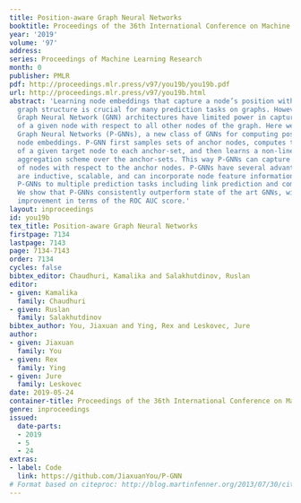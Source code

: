 ```yaml
---
title: Position-aware Graph Neural Networks
booktitle: Proceedings of the 36th International Conference on Machine Learning
year: '2019'
volume: '97'
address: 
series: Proceedings of Machine Learning Research
month: 0
publisher: PMLR
pdf: http://proceedings.mlr.press/v97/you19b/you19b.pdf
url: http://proceedings.mlr.press/v97/you19b.html
abstract: 'Learning node embeddings that capture a node’s position within the broader
  graph structure is crucial for many prediction tasks on graphs. However, existing
  Graph Neural Network (GNN) architectures have limited power in capturing the position/location
  of a given node with respect to all other nodes of the graph. Here we propose Position-aware
  Graph Neural Networks (P-GNNs), a new class of GNNs for computing position-aware
  node embeddings. P-GNN first samples sets of anchor nodes, computes the distance
  of a given target node to each anchor-set, and then learns a non-linear distance-weighted
  aggregation scheme over the anchor-sets. This way P-GNNs can capture positions/locations
  of nodes with respect to the anchor nodes. P-GNNs have several advantages: they
  are inductive, scalable, and can incorporate node feature information. We apply
  P-GNNs to multiple prediction tasks including link prediction and community detection.
  We show that P-GNNs consistently outperform state of the art GNNs, with up to 66%
  improvement in terms of the ROC AUC score.'
layout: inproceedings
id: you19b
tex_title: Position-aware Graph Neural Networks
firstpage: 7134
lastpage: 7143
page: 7134-7143
order: 7134
cycles: false
bibtex_editor: Chaudhuri, Kamalika and Salakhutdinov, Ruslan
editor:
- given: Kamalika
  family: Chaudhuri
- given: Ruslan
  family: Salakhutdinov
bibtex_author: You, Jiaxuan and Ying, Rex and Leskovec, Jure
author:
- given: Jiaxuan
  family: You
- given: Rex
  family: Ying
- given: Jure
  family: Leskovec
date: 2019-05-24
container-title: Proceedings of the 36th International Conference on Machine Learning
genre: inproceedings
issued:
  date-parts:
  - 2019
  - 5
  - 24
extras:
- label: Code
  link: https://github.com/JiaxuanYou/P-GNN
# Format based on citeproc: http://blog.martinfenner.org/2013/07/30/citeproc-yaml-for-bibliographies/
---
```

